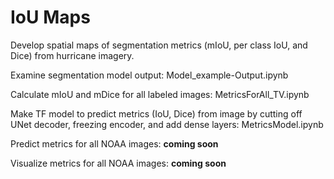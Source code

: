 # IoU Maps

Develop spatial maps of segmentation metrics (mIoU, per class IoU, and Dice) from hurricane imagery.


Examine segmentation model output: Model_example-Output.ipynb 

Calculate mIoU and mDice for all labeled images: MetricsForAll_TV.ipynb

Make TF model to predict metrics (IoU, Dice) from image by cutting off UNet decoder, freezing encoder, and add dense layers: MetricsModel.ipynb

Predict metrics for all NOAA images: **coming soon**

Visualize metrics for all NOAA images: **coming soon**